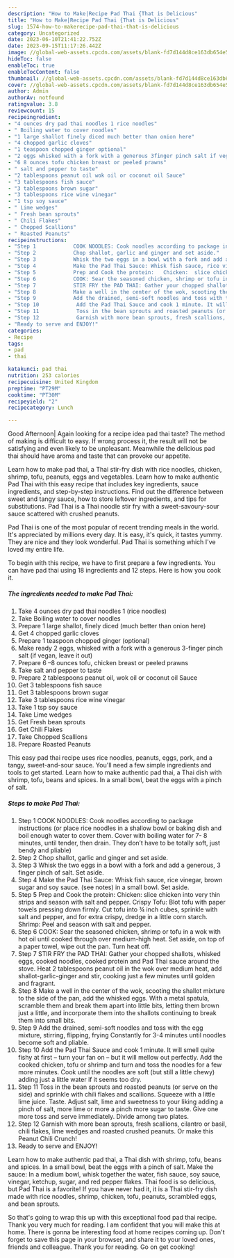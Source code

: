 ```yaml
---
description: "How to Make|Recipe Pad Thai {That is Delicious"
title: "How to Make|Recipe Pad Thai {That is Delicious"
slug: 1574-how-to-makerecipe-pad-thai-that-is-delicious
category: Uncategorized
date: 2023-06-10T21:41:22.752Z
date: 2023-09-15T11:17:26.442Z
image: //global-web-assets.cpcdn.com/assets/blank-fd7d144d8ce163db654e5a02c40b08a2775adb7897d16e4062681dc7e1b2800f.png
hideToc: false
enableToc: true
enableTocContent: false
thumbnail: //global-web-assets.cpcdn.com/assets/blank-fd7d144d8ce163db654e5a02c40b08a2775adb7897d16e4062681dc7e1b2800f.png
cover: //global-web-assets.cpcdn.com/assets/blank-fd7d144d8ce163db654e5a02c40b08a2775adb7897d16e4062681dc7e1b2800f.png
author: Admin
authorAv: notfound
ratingvalue: 3.8
reviewcount: 15
recipeingredient:
- "4 ounces dry pad thai noodles 1 rice noodles"
- " Boiling water to cover noodles"
- "1 large shallot finely diced much better than onion here"
- "4 chopped garlic cloves"
- "1 teaspoon chopped ginger optional"
- "2 eggs whisked with a fork with a generous 3finger pinch salt if vegan leave it out"
- "6 8 ounces tofu chicken breast or peeled prawns"
- " salt and pepper to taste"
- "2 tablespoons peanut oil wok oil or coconut oil Sauce"
- "3 tablespoons fish sauce"
- "3 tablespoons brown sugar"
- "3 tablespoons rice wine vinegar"
- "1 tsp soy sauce"
- " Lime wedges"
- " Fresh bean sprouts"
- " Chili Flakes"
- " Chopped Scallions"
- " Roasted Peanuts"
recipeinstructions:
- "Step 1            COOK NOODLES: Cook noodles according to package instructions (or place rice noodles in a shallow bowl or baking dish and boil enough water to cover them. Cover with boiling water for 7- 8 minutes, until tender, then drain. They don’t have to be totally soft, just bendy and pliable)"
- "Step 2            Chop shallot, garlic and ginger and set aside."
- "Step 3            Whisk the two eggs in a bowl with a fork and add a generous, 3 finger pinch of salt. Set aside."
- "Step 4            Make the Pad Thai Sauce: Whisk fish sauce, rice vinegar, brown sugar and soy sauce. (see notes) in a small bowl. Set aside."
- "Step 5            Prep and Cook the protein:   Chicken:  slice chicken into very thin strips and season with salt and pepper.  Crispy Tofu:  Blot tofu with paper towels pressing down firmly. Cut tofu into ¾ inch cubes, sprinkle with salt and pepper, and for extra crispy, dredge in a little corn starch.  Shrimp: Peel and season with salt and pepper."
- "Step 6            COOK: Sear the seasoned chicken, shrimp or tofu in a wok with hot oil until cooked through over medium-high heat. Set aside, on top of a paper towel, wipe out the pan. Turn heat off."
- "Step 7            STIR FRY the PAD THAI: Gather your chopped shallots, whisked eggs, cooked noodles, cooked protein and Pad Thai sauce around the stove. Heat 2 tablespoons peanut oil in the wok over medium heat, add shallot-garlic-ginger and stir, cooking just a few minutes until golden and fragrant."
- "Step 8            Make a well in the center of the wok, scooting the shallot mixture to the side of the pan, add the whisked eggs. With a metal spatula, scramble them and break them apart into little bits, letting them brown just a little, and incorporate them into the shallots continuing to break them into small bits."
- "Step 9            Add the drained, semi-soft noodles and toss with the egg mixture, stirring, flipping, frying Constantly for 3-4 minutes until noodles become soft and pliable."
- "Step 10            Add the Pad Thai Sauce and cook 1 minute. It will smell quite fishy at first – turn your fan on – but it will mellow out perfectly. Add the cooked chicken, tofu or shrimp and turn and toss the noodles for a few more minutes. Cook until the noodles are soft (but still a little chewy) adding just a little water if it seems too dry."
- "Step 11            Toss in the bean sprouts and roasted peanuts (or serve on the side) and sprinkle with chili flakes and scallions. Squeeze with a little lime juice. Taste. Adjust salt, lime and sweetness to your liking adding a pinch of salt, more lime or more a pinch more sugar to taste. Give one more toss and serve immediately. Divide among two plates."
- "Step 12            Garnish with more bean sprouts, fresh scallions, cilantro or basil, chili flakes, lime wedges and roasted crushed peanuts. Or make this Peanut Chili Crunch!"
- "Ready to serve and ENJOY!"
categories:
- Recipe
tags:
- pad
- thai

katakunci: pad thai 
nutrition: 253 calories
recipecuisine: United Kingdom
preptime: "PT29M"
cooktime: "PT30M"
recipeyield: "2"
recipecategory: Lunch

---
```



Good Afternoon| Again looking for a recipe idea pad thai taste? The method of making is difficult to easy. If wrong process it, the result will not be satisfying and even likely to be unpleasant. Meanwhile the delicious pad thai should have aroma and taste that can provoke our appetite.





Learn how to make pad thai, a Thai stir-fry dish with rice noodles, chicken, shrimp, tofu, peanuts, eggs and vegetables. Learn how to make authentic Pad Thai with this easy recipe that includes key ingredients, sauce ingredients, and step-by-step instructions. Find out the difference between sweet and tangy sauce, how to store leftover ingredients, and tips for substitutions. Pad Thai is a Thai noodle stir fry with a sweet-savoury-sour sauce scattered with crushed peanuts.

Pad Thai is one of the most popular of recent trending meals in the world. It's appreciated by millions every day. It is easy, it's quick, it tastes yummy. They are nice and they look wonderful. Pad Thai is something which I've loved my entire life.


To begin with this recipe, we have to first prepare a few ingredients. You can have pad thai using 18 ingredients and 12 steps. Here is how you cook it.

<!--inarticleads1-->

##### The ingredients needed to make Pad Thai:

1. Take 4 ounces dry pad thai noodles 1 (rice noodles)
1. Take  Boiling water to cover noodles
1. Prepare 1 large shallot, finely diced (much better than onion here)
1. Get 4 chopped garlic cloves
1. Prepare 1 teaspoon chopped ginger (optional)
1. Make ready 2 eggs, whisked with a fork with a generous 3-finger pinch salt (if vegan, leave it out)
1. Prepare 6 –8 ounces tofu, chicken breast or peeled prawns
1. Take  salt and pepper to taste
1. Prepare 2 tablespoons peanut oil, wok oil or coconut oil Sauce
1. Get 3 tablespoons fish sauce
1. Get 3 tablespoons brown sugar
1. Take 3 tablespoons rice wine vinegar
1. Take 1 tsp soy sauce
1. Take  Lime wedges
1. Get  Fresh bean sprouts
1. Get  Chili Flakes
1. Take  Chopped Scallions
1. Prepare  Roasted Peanuts


This easy pad thai recipe uses rice noodles, peanuts, eggs, pork, and a tangy, sweet-and-sour sauce. You&#39;ll need a few simple ingredients and tools to get started. Learn how to make authentic pad thai, a Thai dish with shrimp, tofu, beans and spices. In a small bowl, beat the eggs with a pinch of salt. 

<!--inarticleads2-->

##### Steps to make Pad Thai:

1. Step 1            COOK NOODLES: Cook noodles according to package instructions (or place rice noodles in a shallow bowl or baking dish and boil enough water to cover them. Cover with boiling water for 7- 8 minutes, until tender, then drain. They don’t have to be totally soft, just bendy and pliable)
1. Step 2            Chop shallot, garlic and ginger and set aside.
1. Step 3            Whisk the two eggs in a bowl with a fork and add a generous, 3 finger pinch of salt. Set aside.
1. Step 4            Make the Pad Thai Sauce: Whisk fish sauce, rice vinegar, brown sugar and soy sauce. (see notes) in a small bowl. Set aside.
1. Step 5            Prep and Cook the protein:   Chicken:  slice chicken into very thin strips and season with salt and pepper.  Crispy Tofu:  Blot tofu with paper towels pressing down firmly. Cut tofu into ¾ inch cubes, sprinkle with salt and pepper, and for extra crispy, dredge in a little corn starch.  Shrimp: Peel and season with salt and pepper.
1. Step 6            COOK: Sear the seasoned chicken, shrimp or tofu in a wok with hot oil until cooked through over medium-high heat. Set aside, on top of a paper towel, wipe out the pan. Turn heat off.
1. Step 7            STIR FRY the PAD THAI: Gather your chopped shallots, whisked eggs, cooked noodles, cooked protein and Pad Thai sauce around the stove. Heat 2 tablespoons peanut oil in the wok over medium heat, add shallot-garlic-ginger and stir, cooking just a few minutes until golden and fragrant.
1. Step 8            Make a well in the center of the wok, scooting the shallot mixture to the side of the pan, add the whisked eggs. With a metal spatula, scramble them and break them apart into little bits, letting them brown just a little, and incorporate them into the shallots continuing to break them into small bits.
1. Step 9            Add the drained, semi-soft noodles and toss with the egg mixture, stirring, flipping, frying Constantly for 3-4 minutes until noodles become soft and pliable.
1. Step 10            Add the Pad Thai Sauce and cook 1 minute. It will smell quite fishy at first – turn your fan on – but it will mellow out perfectly. Add the cooked chicken, tofu or shrimp and turn and toss the noodles for a few more minutes. Cook until the noodles are soft (but still a little chewy) adding just a little water if it seems too dry.
1. Step 11            Toss in the bean sprouts and roasted peanuts (or serve on the side) and sprinkle with chili flakes and scallions. Squeeze with a little lime juice. Taste. Adjust salt, lime and sweetness to your liking adding a pinch of salt, more lime or more a pinch more sugar to taste. Give one more toss and serve immediately. Divide among two plates.
1. Step 12            Garnish with more bean sprouts, fresh scallions, cilantro or basil, chili flakes, lime wedges and roasted crushed peanuts. Or make this Peanut Chili Crunch!
1. Ready to serve and ENJOY!

Learn how to make authentic pad thai, a Thai dish with shrimp, tofu, beans and spices. In a small bowl, beat the eggs with a pinch of salt. Make the sauce: In a medium bowl, whisk together the water, fish sauce, soy sauce, vinegar, ketchup, sugar, and red pepper flakes. Thai food is so delicious, but Pad Thai is a favorite! If you have never had it, it is a Thai stir-fry dish made with rice noodles, shrimp, chicken, tofu, peanuts, scrambled eggs, and bean sprouts. 

So that's going to wrap this up with this exceptional food pad thai recipe. Thank you very much for reading. I am confident that you will make this at home. There is gonna be interesting food at home recipes coming up. Don't forget to save this page in your browser, and share it to your loved ones, friends and colleague. Thank you for reading. Go on get cooking!
